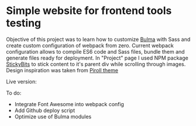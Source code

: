 # Simple website for frontend tools testing

Objective of this project was to learn how to customize [Bulma](https://bulma.io/) with Sass and create custom configuration of webpack from zero. Current webpack configuration allows to compile ES6 code and Sass files, bundle them and generate files ready for deployment. In "Project" page I used NPM package [StickyBits](https://github.com/dollarshaveclub/stickybits) to stick content to it's parent div while scrolling through images.
Design inspiration was taken from [Piroll theme](https://html.nkdev.info/piroll/home-4.html)

Live version:

To do:
- Integrate Font Awesome into webpack config
- Add Github deploy script
- Optimize use of Bulma modules
